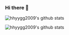 ### Hi there 👋

<!--
**hhyygg2009/hhyygg2009** is a ✨ _special_ ✨ repository because its `README.md` (this file) appears on your GitHub profile.

Here are some ideas to get you started:

- 🔭 I’m currently working on ...
- 🌱 I’m currently learning ...
- 👯 I’m looking to collaborate on ...
- 🤔 I’m looking for help with ...
- 💬 Ask me about ...
- 📫 How to reach me: ...
- 😄 Pronouns: ...
- ⚡ Fun fact: ...
-->

![hhyygg2009's github stats](https://github-readme-stats.vercel.app/api/top-langs/?username=hhyygg2009&count_private=true)

![hhyygg2009's github stats](https://github-readme-stats.vercel.app/api?username=hhyygg2009&count_private=true)
